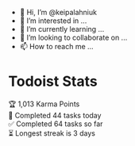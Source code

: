 - 👋 Hi, I’m @keipalahniuk
- 👀 I’m interested in ...
- 🌱 I’m currently learning ...
- 💞️ I’m looking to collaborate on ...
- 📫 How to reach me ...

# Todoist Stats

<!-- TODO-IST:START -->
🏆  1,013 Karma Points           
🌸  Completed 44 tasks today           
✅  Completed 64 tasks so far           
⏳  Longest streak is 3 days
<!-- TODO-IST:END -->

<!---
keipalahniuk/keipalahniuk is a ✨ special ✨ repository because its `README.md` (this file) appears on your GitHub profile.
You can click the Preview link to take a look at your changes.
--->
